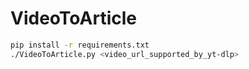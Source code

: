 # VideoToArticle

```bash
pip install -r requirements.txt
./VideoToArticle.py <video_url_supported_by_yt-dlp>
```